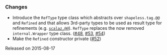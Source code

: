 ### Changes

* Introduce the `RefType` type class which abstracts over `shapeless.tag.@@`
  and `Refined` and that allows 3rd-party types to be used as result type
  for refinements (e.g. [`scalaz.@@`][scalaz.@@]). `RefType` replaces the
  now removed `internal.Wrapper` type class. ([#48], [#53], [#54])
* Make the `Refined` constructor private ([#52])

[#48]: https://github.com/fthomas/refined/issues/48
[#52]: https://github.com/fthomas/refined/issues/52
[#53]: https://github.com/fthomas/refined/issues/53
[#54]: https://github.com/fthomas/refined/pull/54
[scalaz.@@]: https://github.com/scalaz/scalaz/blob/v7.1.3/core/src/main/scala/scalaz/package.scala#L103

Released on 2015-08-17
